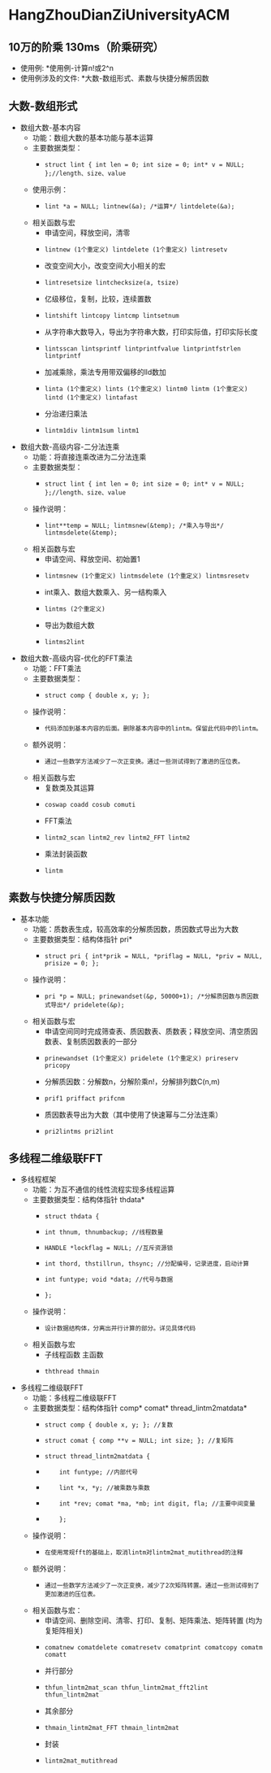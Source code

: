 # HangZhouDianZiUniversityACM
## 10万的阶乘 130ms（阶乘研究）
* 使用例: 
    *使用例-计算n!或2^n
* 使用例涉及的文件: 
    *大数-数组形式、素数与快捷分解质因数
    
## 大数-数组形式
* 数组大数-基本内容
    * 功能：数组大数的基本功能与基本运算
    * 主要数据类型：
      *     struct lint { int len = 0; int size = 0; int* v = NULL; };//length、size、value
    * 使用示例：
      *     lint *a = NULL; lintnew(&a); /*运算*/ lintdelete(&a);
    * 相关函数与宏
      *   申请空间，释放空间，清零
      *     lintnew (1个重定义) lintdelete (1个重定义) lintresetv
      *   改变空间大小，改变空间大小相关的宏
      *     lintresetsize lintchecksize(a, tsize)
      *   亿级移位，复制，比较，连续置数
      *     lintshift lintcopy lintcmp lintsetnum
      *   从字符串大数导入，导出为字符串大数，打印实际值，打印实际长度
      *     lintsscan lintsprintf lintprintfvalue lintprintfstrlen lintprintf
      *   加减乘除，乘法专用带双偏移的lld数加
      *     linta (1个重定义) lints (1个重定义) lintm0 lintm (1个重定义) lintd (1个重定义) lintafast
      *   分治递归乘法
      *     lintm1div lintm1sum lintm1
* 数组大数-高级内容-二分法连乘
    * 功能：将直接连乘改进为二分法连乘
    * 主要数据类型：
      *     struct lint { int len = 0; int size = 0; int* v = NULL; };//length、size、value
    * 操作说明：
      *     lint**temp = NULL; lintmsnew(&temp); /*乘入与导出*/ lintmsdelete(&temp);
    * 相关函数与宏
      *   申请空间、释放空间、初始置1
      *     lintmsnew (1个重定义) lintmsdelete (1个重定义) lintmsresetv
      *   int乘入、数组大数乘入、另一结构乘入
      *     lintms (2个重定义)
      *   导出为数组大数
      *     lintms2lint
* 数组大数-高级内容-优化的FFT乘法
    * 功能：FFT乘法
    * 主要数据类型：
      *     struct comp { double x, y; };
    * 操作说明：
      *     代码添加到基本内容的后面。删除基本内容中的lintm。保留此代码中的lintm。
    * 额外说明：
      *     通过一些数学方法减少了一次正变换。通过一些测试得到了激进的压位表。
    * 相关函数与宏
      *   复数类及其运算
      *     coswap coadd cosub comuti
      *   FFT乘法
      *     lintm2_scan lintm2_rev lintm2_FFT lintm2
      *   乘法封装函数
      *     lintm
      
## 素数与快捷分解质因数
* 基本功能
    * 功能：质数表生成，较高效率的分解质因数，质因数式导出为大数
    * 主要数据类型：结构体指针 pri*
      *     struct pri { int*prik = NULL, *priflag = NULL, *priv = NULL, prisize = 0; };
    * 操作说明：
      *     pri *p = NULL; prinewandset(&p, 50000+1); /*分解质因数与质因数式导出*/ pridelete(&p);
    * 相关函数与宏
      *   申请空间同时完成筛查表、质因数表、质数表；释放空间、清空质因数表、复制质因数表的一部分
      *     prinewandset (1个重定义) pridelete (1个重定义) prireserv pricopy
      *   分解质因数：分解数n，分解阶乘n!，分解排列数C(n,m)
      *     prif1 priffact prifcnm
      *   质因数表导出为大数（其中使用了快速幂与二分法连乘）
      *     pri2lintms pri2lint

## 多线程二维级联FFT
* 多线程框架
    * 功能：为互不通信的线性流程实现多线程运算
    * 主要数据类型：结构体指针 thdata*
      *     struct thdata {
      *     int thnum, thnumbackup; //线程数量
      *     HANDLE *lockflag = NULL; //互斥资源锁
      *     int thord, thstillrun, thsync; //分配编号，记录进度，启动计算
      *     int funtype; void *data; //代号与数据
      *     };
    * 操作说明：
      *     设计数据结构体，分离出并行计算的部分。详见具体代码
    * 相关函数与宏
      *   子线程函数 主函数
      *     ththread thmain
* 多线程二维级联FFT
    * 功能：多线程二维级联FFT
    * 主要数据类型：结构体指针 comp*  comat*  thread_lintm2matdata*
      *     struct comp { double x, y; }; //复数
      *     struct comat { comp **v = NULL; int size; }; //复矩阵
      *     struct thread_lintm2matdata {
      *     	int funtype; //内部代号
      *     	lint *x, *y; //被乘数与乘数
      *     	int *rev; comat *ma, *mb; int digit, fla; //主要中间变量
      *     	};
    * 操作说明：
      *     在使用常规fft的基础上，取消lintm对lintm2mat_mutithread的注释
    * 额外说明：
      *     通过一些数学方法减少了一次正变换，减少了2次矩阵转置。通过一些测试得到了更加激进的压位表。
    * 相关函数与宏：
      *   申请空间、删除空间、清零、打印、复制、矩阵乘法、矩阵转置 (均为复矩阵相关)
      *     comatnew comatdelete comatresetv comatprint comatcopy comatm comatt
      *   并行部分
      *     thfun_lintm2mat_scan thfun_lintm2mat_fft2lint thfun_lintm2mat
      *   其余部分
      *     thmain_lintm2mat_FFT thmain_lintm2mat 
      *   封装
      *     lintm2mat_mutithread
